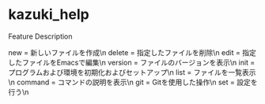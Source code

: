 # kazuki_help

Feature Description

new     = 新しいファイルを作成\n
delete  = 指定したファイルを削除\n
edit    = 指定したファイルをEmacsで編集\n
version = ファイルのバージョンを表示\n
init    = プログラムおよび環境を初期化およびセットアップ\n
list    = ファイルを一覧表示\n
command = コマンドの説明を表示\n
git     = Gitを使用した操作\n
set     = 設定を行う\n